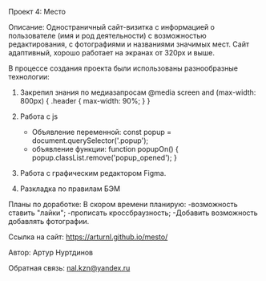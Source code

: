 Проект 4: Место

Описание:
Одностраничный сайт-визитка с информацией о пользователе (имя и род деятельности) с возможностью редактирования, с фотографиями и названиями значимых мест. Сайт адаптивный, хорошо работает на экранах от 320рх и выше.

В процессе создания проекта были использованы разнообразные технологии:

1. Закрепил знания по медиазапросам
@media screen and (max-width: 800px) {
    .header {
        max-width: 90%;
    }
}

2. Работа с js
    - Объявление переменной:
        const popup = document.querySelector('.popup');
    - объявление функции:
        function popupOn() {
            popup.classList.remove('popup_opened');
        }

3. Работа с графическим редактором Figmа.

4. Разкладка по правилам БЭМ

Планы по доработке:
В скором времени планирую:
-возможность ставить "лайки";
-прописать кроссбраузность;
-Добавить возможность добавлять фотографии.

Ссылка на сайт: https://arturnl.github.io/mesto/

Автор:
Артур Нуртдинов

Обратная связь:
nal.kzn@yandex.ru